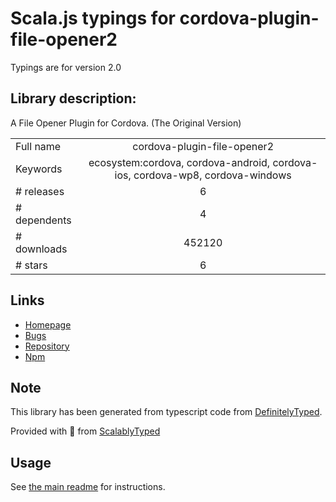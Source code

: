
# Scala.js typings for cordova-plugin-file-opener2

Typings are for version 2.0

## Library description:
A File Opener Plugin for Cordova. (The Original Version)

|                    |                 |
| ------------------ | :-------------: |
| Full name          | cordova-plugin-file-opener2 |
| Keywords           | ecosystem:cordova, cordova-android, cordova-ios, cordova-wp8, cordova-windows |
| # releases         | 6 |
| # dependents       | 4 |
| # downloads        | 452120 |
| # stars            | 6 |

## Links
- [Homepage](https://github.com/pwlin/cordova-plugin-file-opener2#readme)
- [Bugs](https://github.com/pwlin/cordova-plugin-file-opener2/issues)
- [Repository](https://github.com/pwlin/cordova-plugin-file-opener2)
- [Npm](https://www.npmjs.com/package/cordova-plugin-file-opener2)
    


## Note
This library has been generated from typescript code from [DefinitelyTyped](https://definitelytyped.org).

Provided with :purple_heart: from [ScalablyTyped](https://github.com/oyvindberg/ScalablyTyped)

## Usage
See [the main readme](../../readme.md) for instructions.


